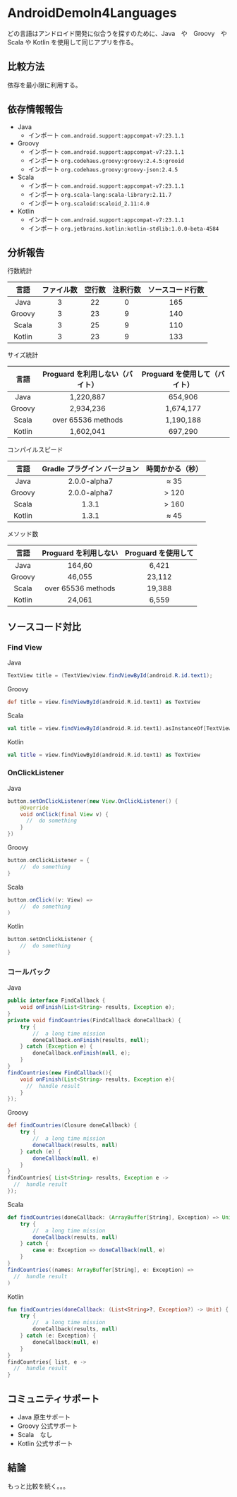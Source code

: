 # AndroidDemoIn4Languages

どの言語はアンドロイド開発に似合うを探すのために、Java　や　Groovy　や　Scala や Kotlin を使用して同じアプリを作る。

## 比較方法

依存を最小限に利用する。

## 依存情報報告

- Java
  - インポート `com.android.support:appcompat-v7:23.1.1`
- Groovy
  - インポート `com.android.support:appcompat-v7:23.1.1`
  - インポート `org.codehaus.groovy:groovy:2.4.5:grooid`
  - インポート `org.codehaus.groovy:groovy-json:2.4.5`
- Scala
  - インポート `com.android.support:appcompat-v7:23.1.1`
  - インポート `org.scala-lang:scala-library:2.11.7`
  - インポート `org.scaloid:scaloid_2.11:4.0`
- Kotlin
  - インポート `com.android.support:appcompat-v7:23.1.1`
  - インポート `org.jetbrains.kotlin:kotlin-stdlib:1.0.0-beta-4584`

## 分析報告

行数統計

| 言語 | ファイル数 | 空行数 | 注釈行数 | ソースコード行数 |
|:--------:|:--------:|:--------:|:--------:|:--------:|
| Java       |  3     |  22    |  0    |  165    |
| Groovy       |  3    |  23     |  9     |  140     |
| Scala       |  3     |  25    |  9     |  110     |
| Kotlin       |  3    |  23    |  9     |  133    |

サイズ統計

| 言語 | Proguard を利用しない（バイト） | Proguard を使用して（バイト） |
|:--------:|:--------:|:--------:|
| Java       |  1,220,887      | 654,906
| Groovy       |  2,934,236      | 1,674,177
| Scala       |  over 65536 methods      | 1,190,188
| Kotlin       |   1,602,041     | 697,290

コンパイルスピード

| 言語 | Gradle プラグイン バージョン | 時間かかる（秒） |
|:--------:|:--------:|:--------:|
| Java       |  2.0.0-alpha7      | ≈ 35
| Groovy       |  2.0.0-alpha7      | > 120
| Scala       |  1.3.1      | > 160
| Kotlin       |   1.3.1     | ≈ 45

メソッド数

| 言語 | Proguard を利用しない | Proguard を使用して |
|:--------:|:--------:|:--------:|
| Java       |  164,60 | 6,421
| Groovy       |  46,055 | 23,112
| Scala       |  over 65536 methods | 19,388
| Kotlin       |   24,061 |  6,559

## ソースコード対比

### Find View

Java

```java
TextView title = (TextView)view.findViewById(android.R.id.text1);
```

Groovy

```groovy
def title = view.findViewById(android.R.id.text1) as TextView
```

Scala

```scala
val title = view.findViewById(android.R.id.text1).asInstanceOf[TextView]
```

Kotlin

```kotlin
val title = view.findViewById(android.R.id.text1) as TextView
```

### OnClickListener

Java

```java
button.setOnClickListener(new View.OnClickListener() {
    @Override
    void onClick(final View v) {
      //  do something
    }
})
```

Groovy

```groovy
button.onClickListener = {
    //  do something
}
```

Scala

```scala
button.onClick((v: View) =>
    //  do something
)
```

Kotlin

```kotlin
button.setOnClickListener {
    //  do something
}
```

### コールバック

Java

```java
public interface FindCallback {
    void onFinish(List<String> results, Exception e);
}
private void findCountries(FindCallback doneCallback) {
    try {
        //  a long time mission
        doneCallback.onFinish(results, null);
    } catch (Exception e) {
        doneCallback.onFinish(null, e);
    }
}
findCountries(new FindCallback(){
    void onFinish(List<String> results, Exception e){
      //  handle result
    }
});
```

Groovy

```groovy
def findCountries(Closure doneCallback) {
    try {
        //  a long time mission
        doneCallback(results, null)
    } catch (e) {
        doneCallback(null, e)
    }
}
findCountries{ List<String> results, Exception e ->
  //  handle result
});
```

Scala

```scala
def findCountries(doneCallback: (ArrayBuffer[String], Exception) => Unit):Unit = {
    try {
        //  a long time mission
        doneCallback(results, null)
    } catch {
        case e: Exception => doneCallback(null, e)
    }
}
findCountries((names: ArrayBuffer[String], e: Exception) =>
  //  handle result
)
```

Kotlin

```kotlin
fun findCountries(doneCallback: (List<String>?, Exception?) -> Unit) {
    try {
        //  a long time mission
        doneCallback(results, null)
    } catch (e: Exception) {
        doneCallback(null, e)
    }
}
findCountries{ list, e ->
  //  handle result
}
```

## コミュニティサポート

- Java 原生サポート
- Groovy 公式サポート
- Scala　なし
- Kotlin 公式サポート

## 結論

もっと比較を続く。。。
